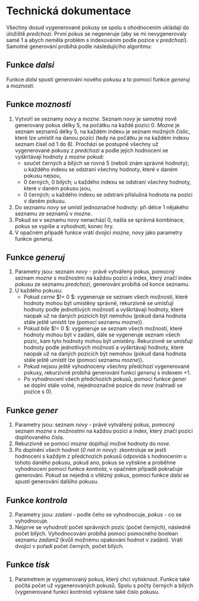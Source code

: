 # Technická dokumentace
Všechny dosud vygenerované pokusy se spolu s ohodnocením ukládají do úložiště *predchozi*. První pokus se negeneruje (aby se mi nevygenerovaly samé 1 a abych neměla problém s indexováním podle pozice v *predchozi*). Samotné generování probíhá podle následujícího algoritmu:
## Funkce *dalsi*
Funkce *dalsi* spustí generování nového pokusu a to pomocí funkce *generuj* a *moznosti*.
## Funkce *moznosti* 
1. Vytvoří se seznamy *novy* a *mozne*. Seznam *novy* je samotný nově generovaný pokus délky 5, na počátku na každé pozici 0. *Mozne* je seznam seznamů délky 5, na každém indexu je seznam možných číslic, které lze umístit na danou pozici (tedy na počátku je na každém indexu seznam čísel od 1 do 8). Prochází se postupně všechny už vygenerované pokusy z *predchozi* a podle jejich hodnocení se vyškrtávají hodnoty z *mozne* pokud:
	- součet černých a bílých se rovná 5 (neboli znám správné hodnoty); u každého indexu se odstraní všechny hodnoty, které v daném pokusu nejsou,
	- 0 černých, 0 bílých; u každého indexu se odstraní všechny hodnoty, které v daném pokusu jsou,
	- 0 černých; u každého indexu se odstraní příslušná hodnota na pozici v daném pokusu.
2. Do seznamu *novy* se umístí jednoznačné hodnoty: při délce 1 nějakého seznamu ze seznamů v *mozne*.
3. Pokud se v seznamu *novy* nenachází 0, našla se správná kombinace, pokus se vypíše a vyhodnotí; konec hry.
4. V opačném případě funkce vrátí dvojici *mozne, novy* jako parametry funkce *generuj*. 
## Funkce *generuj*
1. Parametry jsou: seznam *novy* - právě vytvářený pokus, pomocný seznam *mozne* s možnostmi na každou pozici a index, který značí index pokusu ze seznamu *predchozi*, generování probíhá od konce seznamu. 
2. U každého pokusu:
	- Pokud *cerne* $!= 0 $: vygeneruje se seznam všech možností, které hodnoty mohou být umístěny správně, rekurzivně se umísťují hodnoty podle jednotlivých možností a vyškrtávají hodnoty, které naopak už na daných pozicích být nemohou (pokud daná hodnota stále ještě umístit lze (pomocí seznamu *mozne*)).
	- Pokud *bile* $!= 0 $: vygeneruje se seznam všech možností, které hodnoty mohou být v zadání, dále se vygeneruje seznam všech pozic, kam tyto hodnoty mohou být umístěny. Rekurzivně se umísťují hodnoty podle jednotlivých možností a vyškrtávají hodnoty, které naopak už na daných pozicích být nemohou (pokud daná hodnota stále ještě umístit lze (pomocí seznamu *mozne*)).
	- Pokud nejsou ještě vyhodnoceny všechny předchozí vygenerované pokusy, rekurzivně probíhá generování funkcí *generuj* s indexem +1.
	- Po vyhodnocení všech předchozích pokusů, pomocí funkce *gener* se doplní stále volné, nejednoznačné pozice do *nove* (nahradí se pozice s 0).
## Funkce *gener*
1. Parametry jsou: seznam *novy* - právě vytvářený pokus, pomocný seznam *mozne* s možnostmi na každou pozici a index, který značí pozici doplňovaného čísla.
2. Rekurzivně se pomocí *mozne* doplňují možné hodnoty do *nove*. 
3. Po doplnění všech hodnot (*0 not in novy*): zkontroluje se jestli hodnocení s každým z předchozích pokusů odpovídá s hodnocením u tohoto daného pokusu, pokud ano, pokus se vytiskne a proběhne vyhodnocení pomocí funkce *kontrola*, v opačném případě pokračuje generování. Pokud se nejedná o vítězný pokus, pomocí funkce *dalsi* se spustí generování dalšího pokusu.
## Funkce *kontrola*
2. Parametry jsou: *zadani* - podle čeho se vyhodnocuje, *pokus* - co se vyhodnocuje.
3. Nejprve se vyhodnotí počet správných pozic (počet černých), následně počet bílých. Vyhodnocování probíhá pomocí pomocného boolean seznamu *zadani2* (kvůli možnému opakování hodnot v zadání). Vrátí dvojici v pořadí počet černých, počet bílých.
## Funkce *tisk*
1. Parametrem je vygenerovaný pokus, který chci vytisknout. Funkce také počítá počet už vygenerovaných pokusů. Spolu s počty černých a bílých (vygenerované funkcí *kontrola*) vytiskne také číslo pokusu.
